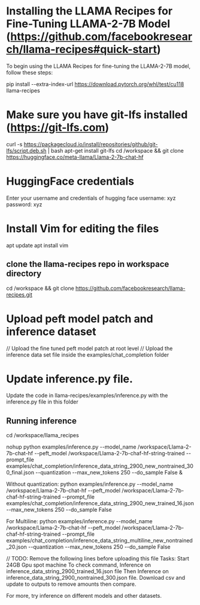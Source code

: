 # Installing the LLAMA Recipes for Fine-Tuning LLAMA-2-7B Model (https://github.com/facebookresearch/llama-recipes#quick-start)

To begin using the LLAMA Recipes for fine-tuning the LLAMA-2-7B model, follow these steps:

pip install --extra-index-url https://download.pytorch.org/whl/test/cu118 llama-recipes

# Make sure you have git-lfs installed (https://git-lfs.com)

curl -s https://packagecloud.io/install/repositories/github/git-lfs/script.deb.sh | bash
apt-get install git-lfs
cd /workspace && git clone https://huggingface.co/meta-llama/Llama-2-7b-chat-hf

# HuggingFace credentials

Enter your username and credentials of hugging face
username: xyz
password: xyz

# Install Vim for editing the files

apt update
apt install vim

## clone the llama-recipes repo in workspace directory

cd /workspace && git clone https://github.com/facebookresearch/llama-recipes.git

# Upload peft model patch and inference dataset

// Upload the fine tuned peft model patch at root level
// Upload the inference data set file inside the examples/chat_completion folder

# Update inference.py file.

Update the code in llama-recipes/examples/inference.py with the inference.py file in this folder

## Running inference

cd /workspace/llama_recipes

nohup python examples/inference.py --model_name /workspace/Llama-2-7b-chat-hf --peft_model /workspace/Llama-2-7b-chaf-hf-string-trained --prompt_file examples/chat_completion/inference_data_string_2900_new_nontrained_300_final.json --quantization --max_new_tokens 250 --do_sample False &

Without quantization:
python examples/inference.py --model_name /workspace/Llama-2-7b-chat-hf --peft_model /workspace/Llama-2-7b-chaf-hf-string-trained --prompt_file examples/chat_completion/inference_data_string_2900_new_trained_16.json --max_new_tokens 250 --do_sample False

For Multiline:
python examples/inference.py --model_name /workspace/Llama-2-7b-chat-hf --peft_model /workspace/Llama-2-7b-chaf-hf-string-trained --prompt_file examples/chat_completion/inference_data_string_multiline_new_nontrained_20.json --quantization --max_new_tokens 250 --do_sample False

// TODO: Remove the following lines before uploading this file
Tasks:
Start 24GB Gpu spot machine
To check command, Inference on inference_data_string_2900_trained_16.json file
Then Inference on inference_data_string_2900_nontrained_300.json file.
Download csv and update to outputs to remove amounts then compare.

For more, try inference on different models and other datasets.
